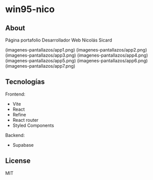 # win95-nico

## About
Página portafolio Desarrollador Web Nicolás Sicard

(imagenes-pantallazos/app1.png)
(imagenes-pantallazos/app2.png)
(imagenes-pantallazos/app3.png)
(imagenes-pantallazos/app4.png)
(imagenes-pantallazos/app5.png)
(imagenes-pantallazos/app6.png)
(imagenes-pantallazos/app7.png)

## Tecnologías
Frontend: 
- Vite 
- React
- Refine
- React router
- Styled Components

Backend:
- Supabase


## License

MIT
